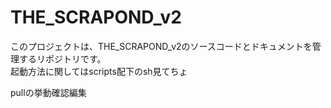# THE_SCRAPOND_v2

このプロジェクトは、THE_SCRAPOND_v2のソースコードとドキュメントを管理するリポジトリです。  
起動方法に関してはscripts配下のsh見てちょ

pullの挙動確認編集
